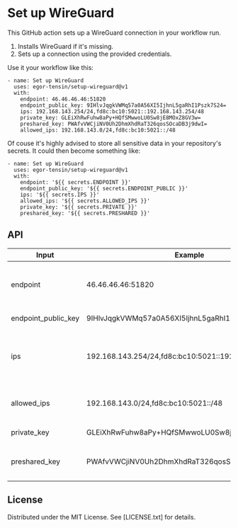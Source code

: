 Set up WireGuard
================

This GitHub action sets up a WireGuard connection in your workflow run.

1. Installs WireGuard if it's missing.
2. Sets up a connection using the provided credentials.

Use it your workflow like this:

    - name: Set up WireGuard
      uses: egor-tensin/setup-wireguard@v1
      with:
        endpoint: 46.46.46.46:51820
        endpoint_public_key: 9IHlvJqgkVWMq57a0A56XI5IjhnL5gaRhI1Pszk7S24=
        ips: 192.168.143.254/24,fd8c:bc10:5021::192.168.143.254/48
        private_key: GLEiXhRwFuhw8aPy+HQfSMwwoLU0Sw8jE8MOxZ8GV3w=
        preshared_key: PWAfvVWCjiNV0Uh2DhmXhdRaT326qosSOcaDB3j9dwI=
        allowed_ips: 192.168.143.0/24,fd8c:bc10:5021::/48

Of couse it's highly advised to store all sensitive data in your repository's
secrets.
It could then become something like:

    - name: Set up WireGuard
      uses: egor-tensin/setup-wireguard@v1
      with:
        endpoint: '${{ secrets.ENDPOINT }}'
        endpoint_public_key: '${{ secrets.ENDPOINT_PUBLIC }}'
        ips: '${{ secrets.IPS }}'
        allowed_ips: '${{ secrets.ALLOWED_IPS }}'
        private_key: '${{ secrets.PRIVATE }}'
        preshared_key: '${{ secrets.PRESHARED }}'

API
---

| Input               | Example                                               | Description
| ------------------- | ----------------------------------------------------- | -----------
| endpoint            | 46.46.46.46:51820                                     | Endpoint to connect to in the HOST:PORT format.
| endpoint_public_key | 9IHlvJqgkVWMq57a0A56XI5IjhnL5gaRhI1Pszk7S24=          | Endpoint's public key.
| ips                 | 192.168.143.254/24,fd8c:bc10:5021::192.168.143.254/48 | Comma-separated list of IP addresses to assign to the VM.
| allowed_ips         | 192.168.143.0/24,fd8c:bc10:5021::/48                  | Comma-separated list of netmasks.
| private_key         | GLEiXhRwFuhw8aPy+HQfSMwwoLU0Sw8jE8MOxZ8GV3w=          | Private key of the VM.
| preshared_key       | PWAfvVWCjiNV0Uh2DhmXhdRaT326qosSOcaDB3j9dwI=          | Preshared key assigned to the VM.

License
-------

Distributed under the MIT License.
See [LICENSE.txt] for details.
